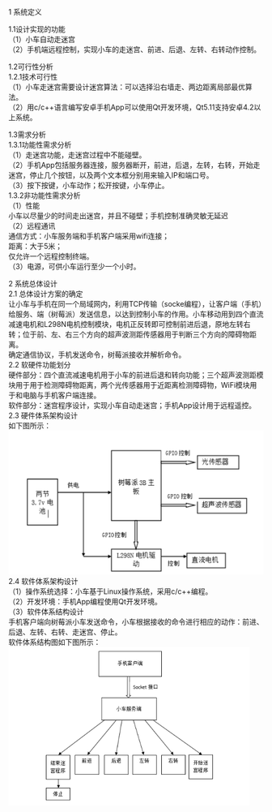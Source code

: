 1 系统定义

1.1设计实现的功能  
（1）小车自动走迷宫  
（2）手机端远程控制，实现小车的走迷宫、前进、后退、左转、右转动作控制。  

1.2可行性分析  
1.2.1技术可行性  
（1）小车走迷宫需要设计迷宫算法：可以选择沿右墙走、两边距离局部最优算法。  
（2）用c/c++语言编写安卓手机App可以使用Qt开发环境，Qt5.11支持安卓4.2以上系统。  

1.3需求分析  
1.3.1功能性需求分析  
（1）走迷宫功能，走迷宫过程中不能碰壁。  
（2）手机App包括服务器连接，服务器断开，前进，后退，左转，右转，开始走迷宫，停止几个按钮，以及两个文本框分别用来输入IP和端口号。  
（3）按下按键，小车动作；松开按键，小车停止。  
1.3.2非功能性需求分析  
（1）性能  
小车以尽量少的时间走出迷宫，并且不碰壁；手机控制准确灵敏无延迟  
（2）远程通讯  
通信方式：小车服务端和手机客户端采用wifi连接；  
距离：大于5米；  
仅允许一个远程控制终端。  
（3）电源，可供小车运行至少一个小时。  

2 系统总体设计  
2.1 总体设计方案的确定  
让小车与手机在同一个局域网内，利用TCP传输（socke编程），让客户端（手机）给服务、端（树莓派）发送信息，以达到控制小车的作用。小车移动用到四个直流减速电机和L298N电机控制模块，电机正反转即可控制前进后退，原地左转右转；位于前、左、右三个方向的超声波测距传感器用于判断三个方向的障碍物距离。  
确定通信协议，手机发送命令，树莓派接收并解析命令。  
2.2 软硬件功能划分  
硬件部分：四个直流减速电机用于小车的前进后退和转向功能；三个超声波测距模块用于用于检测障碍物距离，两个光传感器用于近距离检测障碍物，WiFi模块用于和电脑与手机客户端连接。  
软件部分：迷宫程序设计，实现小车自动走迷宫；手机App设计用于远程遥控。  
2.3 硬件体系架构设计  
如下图所示：  
![image](https://github.com/QustRobot/AppOnCar/blob/master/images/1.PNG)
2.4 软件体系架构设计  
（1）操作系统选择：小车基于Linux操作系统，采用c/c++编程。  
（2）开发环境：手机App编程使用Qt开发环境。  
（3）软件体系结构设计  
手机客户端向树莓派小车发送命令，小车根据接收的命令进行相应的动作：前进、后退、左转、右转、走迷宫、停止。   
软件体系结构图如下图所示：  
![image](https://github.com/QustRobot/AppOnCar/blob/master/images/2.png)

